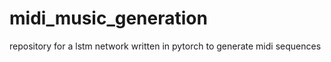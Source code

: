 # midi_music_generation
repository for a lstm network written in pytorch to generate midi sequences
